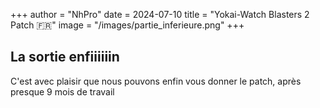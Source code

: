 +++
author = "NhPro"
date = 2024-07-10
title = "Yokai-Watch Blasters 2 Patch 🇫🇷"
image = "/images/partie_inferieure.png"
+++

## La sortie enfiiiiiin
C'est avec plaisir que nous pouvons enfin vous donner le patch, après presque 9 mois de travail 